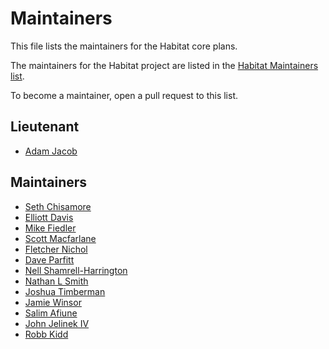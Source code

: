 # Maintainers

This file lists the maintainers for the Habitat core plans.

The maintainers for the Habitat project are listed in the
[Habitat Maintainers list](https://github.com/habitat-sh/habitat/blob/master/MAINTAINERS.md).

To become a maintainer, open a pull request to this list.

## Lieutenant

* [Adam Jacob](https://github.com/adamhjk)

## Maintainers

* [Seth Chisamore](https://github.com/schisamo)
* [Elliott Davis](https://github.com/elliott-davis)
* [Mike Fiedler](https://github.com/miketheman)
* [Scott Macfarlane](https://github.com/smacfarlane)
* [Fletcher Nichol](https://github.com/fnichol)
* [Dave Parfitt](https://github.com/metadave)
* [Nell Shamrell-Harrington](https://github.com/nellshamrell)
* [Nathan L Smith](https://github.com/smith)
* [Joshua Timberman](https://github.com/jtimberman)
* [Jamie Winsor](https://github.com/reset)
* [Salim Afiune](https://github.com/afiune)
* [John Jelinek IV](https://github.com/johnjelinek)
* [Robb Kidd](https://github.com/robbkidd)
